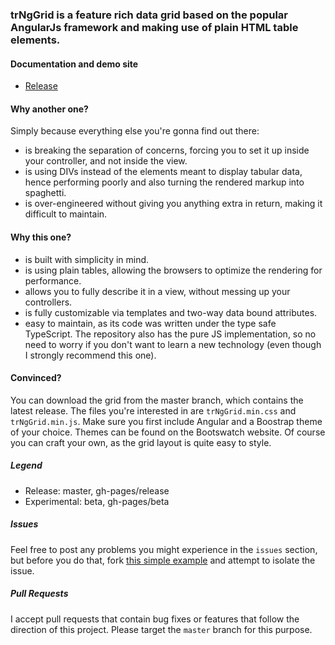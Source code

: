 ### trNgGrid is a feature rich data grid based on the popular AngularJs framework and making use of plain HTML table elements.

#### Documentation and demo site
 - [Release](http://moonstorm.github.io/trNgGrid/release)


#### Why another one?

Simply because everything else you're gonna find out there:
- is breaking the separation of concerns, forcing you to set it up inside your controller, and not inside the view.
- is using DIVs instead of the elements meant to display tabular data, hence performing poorly and also turning the rendered markup into spaghetti.
- is over-engineered without giving you anything extra in return, making it difficult to maintain.

#### Why this one?
- is built with simplicity in mind.
- is using plain tables, allowing the browsers to optimize the rendering for performance.
- allows you to fully describe it in a view, without messing up your controllers.
- is fully customizable via templates and two-way data bound attributes.
- easy to maintain, as its code was written under the type safe TypeScript. The repository also has the pure JS implementation, so no need to worry if you don't want to learn a new technology (even though I strongly recommend this one).

#### Convinced?
You can download the grid from the master branch, which contains the latest release. 
The files you're interested in are `trNgGrid.min.css` and `trNgGrid.min.js`. 
Make sure you first include Angular and a Boostrap theme of your choice. 
Themes can be found on the Bootswatch website. 
Of course you can craft your own, as the grid layout is quite easy to style.

##### Legend
- Release: master, gh-pages/release
- Experimental: beta, gh-pages/beta

##### Issues
 Feel free to post any problems you might experience in the `issues` section, but before you do that, fork [this simple example](http://jsfiddle.net/MoonStorm/pkuca2f8/) and attempt to isolate the issue.

##### Pull Requests
 I accept pull requests that contain bug fixes or features that follow the direction of this project. Please target the `master` branch for this purpose.
 

